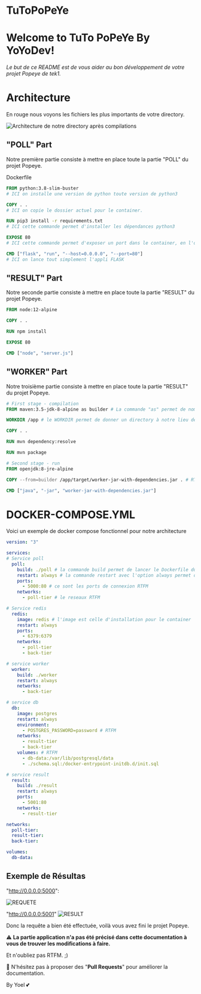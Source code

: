 # TuToPoPeYe

# Welcome to TuTo PoPeYe By YoYoDev!

*Le but de ce README est de vous aider au bon développement de votre projet Popeye de tek1.*

# Architecture
En rouge nous voyons les fichiers les plus importants de votre directory.

![Architecture de notre directory après compilations](https://i.imgur.com/fpYEfAr.png)

## "POLL" Part

Notre première partie consiste à mettre en place toute la partie "POLL" du projet Popeye.

Dockerfile

```Dockerfile
FROM python:3.8-slim-buster 
# ICI on installe une version de python toute version de python3

COPY . . 
# ICI on copie le dossier actuel pour le container.

RUN pip3 install -r requirements.txt
# ICI cette commande permet d'installer les dépendances python3

EXPOSE 80
# ICI cette commande permet d'exposer un port dans le container, en l'occurrence le port 80

CMD ["flask", "run", "--host=0.0.0.0", "--port=80"]
# ICI on lance tout simplement l'appli FLASK
```

## "RESULT" Part

Notre seconde partie consiste à mettre en place toute la partie "RESULT" du projet Popeye.

```Dockerfile
FROM node:12-alpine

COPY . .

RUN npm install

EXPOSE 80

CMD ["node", "server.js"]
```

## "WORKER" Part

Notre troisième partie consiste à mettre en place toute la partie "RESULT" du projet Popeye.

```Dockerfile
# First stage - compilation
FROM maven:3.5-jdk-8-alpine as builder # La commande "as" permet de nommer le builder dans notre cas

WORKDIR /app # le WORKDIR permet de donner un directory à notre lieu de travail pour ne pas être perdu

COPY . .

RUN mvn dependency:resolve

RUN mvn package

# Second stage - run
FROM openjdk:8-jre-alpine

COPY --from=builder /app/target/worker-jar-with-dependencies.jar . # RTFM

CMD ["java", "-jar", "worker-jar-with-dependencies.jar"]
```

# DOCKER-COMPOSE.YML

Voici un exemple de docker compose fonctionnel pour notre architecture

```yml
version: "3"

services:
# Service poll
  poll:
    build: ./poll # la commande build permet de lancer le Dockerfile du directory poll 
    restart: always # la commande restart avec l'option always permet de redémarrer le container dès qu'il crash
    ports:
      - 5000:80 # ce sont les ports de connexion RTFM
    networks:
      - poll-tier # le reseaux RTFM

# Service redis
  redis:
    image: redis # l'image est celle d'installation pour le container
    restart: always
    ports:
      - 6379:6379
    networks:
      - poll-tier
      - back-tier

# service worker
  worker:
    build: ./worker
    restart: always
    networks:
      - back-tier

# service db
  db:
    image: postgres
    restart: always
    environment:
      - POSTGRES_PASSWORD=password # RTFM
    networks:
      - result-tier
      - back-tier
    volumes: # RTFM
      - db-data:/var/lib/postgresql/data
      - ./schema.sql:/docker-entrypoint-initdb.d/init.sql

# service result
  result:
    build: ./result
    restart: always
    ports:
      - 5001:80
    networks:
      - result-tier

networks:
  poll-tier:
  result-tier:
  back-tier:

volumes:
  db-data:
```

## Exemple de Résultas
"http://0.0.0.0:5000":



![REQUETE](https://cdn.discordapp.com/attachments/811361338324418643/817099919366160404/unknown.png)









"http://0.0.0.0:5001"
![RESULT](https://cdn.discordapp.com/attachments/811361338324418643/817099993478856734/unknown.png)






Donc la requête a bien été effectuée, voilà vous avez fini le projet Popeye.

:warning: **La partie application n'a pas été précisé dans cette documentation à vous de trouver les modifications à faire.**

Et n'oubliez pas RTFM. ;)

:construction: N'hésitez pas à proposer des "**Pull Requests**" pour améliorer la documentation.

By Yoel :two_hearts:
